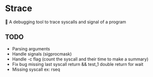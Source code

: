 # Strace
🐛 A debugging tool to trace syscalls and signal of a program

## TODO
 - Parsing arguments
 - Handle signals (sigprocmask)
 - Handle -c flag (count the syscall and their time to make a summary)
 - Fix bug missing last syscall return && test_1 double return for wait
 - Missing syscall ex: rseq